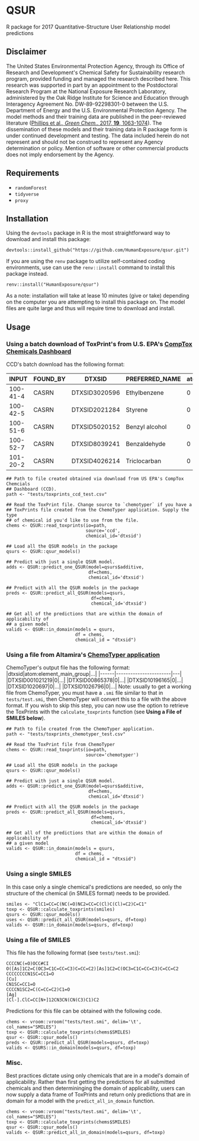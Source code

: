 # QSUR
R package for 2017 Quantitative-Structure User Relationship model predictions

## Disclaimer
The United States Environmental Protection Agency, through its Office of Research and Development's Chemical Safety for Sustainability research program, provided funding and managed the research described here. This research was supported in part by an appointment to the Postdoctoral Research Program at the National Exposure Research Laboratory, administered by the Oak Ridge Institute for Science and Education through Interagency Agreement No. DW-89-92298301-0 between the U.S. Department of Energy and the U.S. Environmental Protection Agency. The model methods and their training data are published in the peer-reviewed literature ([Phillips et al., *Green Chem.*. 2017, **19**, 1063-1074](https://doi.org/10.1039/C6GC02744J)). The dissemination of these models and their training data in R package form is under continued development and testing. The data included herein do not represent and should not be construed to represent any Agency determination or policy. Mention of software or other commercial products does not imply endorsement by the Agency.

## Requirements
- `randomForest`
- `tidyverse`
- `proxy`
## Installation
Using the `devtools` package in R is the most straightforward way to download and install this package:
```{R}
devtools::install_github("https://github.com/HumanExposure/qsur.git")
```
If you are using the `renv` package to utilize self-contained coding environments, use can use the `renv::install` command to install this package instead.
```{R}
renv::install("HumanExposure/qsur")
```
As a note: installation will take at lease 10 minutes (give or take) depending on the computer you are attempting to install this package on. The model files are quite large and thus will require time to download and install.


## Usage
### Using a batch download of ToxPrint's from U.S. EPA's [CompTox Chemicals Dashboard](https://comptox.epa.gov/dashboard)

CCD's batch download has the following format:

|INPUT|FOUND_BY|DTXSID|PREFERRED_NAME|atom:element_main_group|...|
|-----|--------|------|--------------|-----------------------|---|
|100-41-4|CASRN|DTXSID3020596|  Ethylbenzene|0|...|
|100-42-5|CASRN|DTXSID2021284|       Styrene|0|...|
|100-51-6|CASRN|DTXSID5020152|Benzyl alcohol|0|...|
|100-52-7|CASRN|DTXSID8039241|  Benzaldehyde|0|...|
|101-20-2|CASRN|DTXSID4026214|  Triclocarban|0|...|

```{R}
## Path to file created obtained via download from US EPA's CompTox Chemcials
## Dashboard (CCD).
path <- "tests/toxprints_ccd_test.csv"

## Read the ToxPrint file. Change source to `chemotyper` if you have a
## ToxPrints file created from the ChemoTyper application. Supply the type
## of chemical id you'd like to use from the file.
chems <- QSUR::read_toxprints(io=path,
                              source='ccd',
                              chemical_id='dtxsid')

## Load all the QSUR models in the package
qsurs <- QSUR::qsur_models()

## Predict with just a single QSUR model.
adds <- QSUR::predict_one_QSUR(model=qsurs$additive,
                               df=chems,
                               chemical_id='dtxsid')

## Predict with all the QSUR models in the package
preds <- QSUR::predict_all_QSUR(models=qsurs,
                                df=chems,
                                chemical_id='dtxsid')

## Get all of the predictions that are within the domain of applicability of
## a given model
valids <- QSUR::in_domain(models = qsurs,
                          df = chems,
                          chemical_id = "dtxsid")
```

### Using a file from Altamira's [ChemoTyper application](https://github.com/mn-am/chemotyper)

ChemoTyper's output file has the following format:
|dtxsid|atom:element_main_group|...|
|------|-----------------------|---|
|DTXSID001021219|0|...|
|DTXSID00865378|0|...|
|DTXSID10196165|0|...|
|DTXSID1020697|0|...|
|DTXSID1026796|0|...|
Note: usually to get a working file from ChemoTyper, you must have a `.smi` file similar to that in `tests/test.smi`, then ChemoTyper will convert this to a file with the above format. If you wish to skip this step, you can now use the option to retrieve the ToxPrints with the `calculate_toxprints` function (see **Using a File of SMILES below**).
```{R}
## Path to file created from the ChemoTyper application.
path <- "tests/toxprints_chemotyper_test.csv"

## Read the ToxPrint file from ChemoTyper
chems <- QSUR::read_toxprints(io=path,
                              source='chemotyper')

## Load all the QSUR models in the package
qsurs <- QSUR::qsur_models()

## Predict with just a single QSUR model.
adds <- QSUR::predict_one_QSUR(model=qsurs$additive,
                               df=chems,
                               chemical_id='dtxsid')

## Predict with all the QSUR models in the package
preds <- QSUR::predict_all_QSUR(models=qsurs,
                                df=chems,
                                chemical_id='dtxsid')

## Get all of the predictions that are within the domain of applicability of
## a given model
valids <- QSUR::in_domain(models = qsurs,
                          df = chems,
                          chemical_id = "dtxsid")
```

### Using a single SMILES

In this case only a single chemical's predictions are needed, so only the structure of the chemical (in SMILES format) needs to be provided.

```{R}
smiles <- "ClC1=CC=C(NC(=O)NC2=CC=C(Cl)C(Cl)=C2)C=C1"
toxp <- QSUR::calculate_toxprints(smiles)
qsurs <- QSUR::qsur_models()
uses <- QSUR::predict_all_QSUR(models=qsurs, df=toxp)
valids <- QSUR::in_domain(models=qsurs, df=toxp)
```

### Using a file of SMILES

This file has the following format (see `tests/test.smi`):

```{text}
CCCCNC(=O)OCC#CI
O([As]1C2=C(OC3=C1C=CC=C3)C=CC=C2)[As]1C2=C(OC3=C1C=CC=C3)C=CC=C2
CCCCCCCCN1SC=CC1=O
[Cu]
CN1SC=CC1=O
CCCCN1SC2=C(C=CC=C2)C1=O
[Ag]
[Cl-].ClC=CC[N+]12CN3CN(CN(C3)C1)C2
```

Predictions for this file can be obtained with the following code.

```{R}
chems <- vroom::vroom("tests/test.smi", delim='\t', col_names="SMILES")
toxp <- QSUR::calculate_toxprints(chems$SMILES)
qsur <- QSUR::qsur_models()
preds <- QSUR::predict_all_QSUR(models=qsurs, df=toxp)
valids <- QSURS::in_domain(models=qsurs, df=toxp)
```

### Misc.
Best practices dictate using only chemicals that are in a model's domain of applicability. Rather than first getting the predictions for all submitted chemicals and then determininging the domain of applicability, users can now supply a data frame of ToxPrints and return only predictions that are in domain for a model with the `predict_all_in_domain` function.
```{R}
chems <- vroom::vroom("tests/test.smi", delim='\t', col_names="SMILES")
toxp <- QSUR::calculate_toxprints(chems$SMILES)
qsur <- QSUR::qsur_models()
valids <- QSUR::predict_all_in_domain(models=qsurs, df=toxp)
```